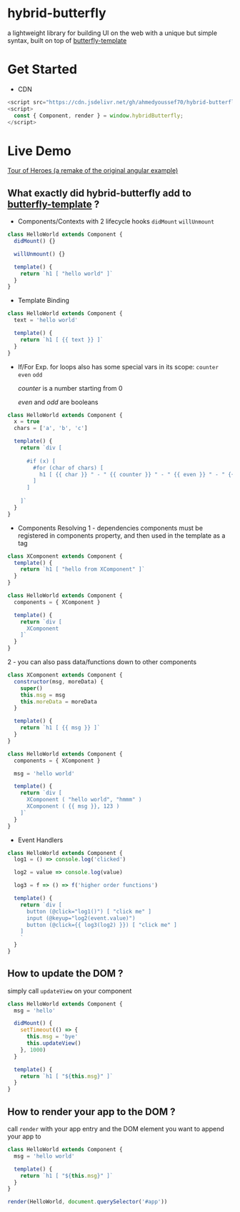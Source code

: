 # hybrid-butterfly

a lightweight library for building UI on the web with a unique but simple syntax, built on top of [butterfly-template](https://github.com/ahmedyoussef70/butterfly-template)

# Get Started

- CDN

```js
<script src="https://cdn.jsdelivr.net/gh/ahmedyoussef70/hybrid-butterfly@latest/dist/hybridButterfly.js"></script>
<script>
  const { Component, render } = window.hybridButterfly;
</script>
```

# Live Demo

[Tour of Heroes (a remake of the original angular example)](https://codesandbox.io/s/6yklz7xmzr)

## What exactly did hybrid-butterfly add to [butterfly-template](https://github.com/ahmedyoussef70/butterfly-template) ?

- Components/Contexts
  with 2 lifecycle hooks `didMount` `willUnmount`

```js
class HelloWorld extends Component {
  didMount() {}

  willUnmount() {}

  template() {
    return `h1 [ "hello world" ]`
  }
}
```

- Template Binding

```js
class HelloWorld extends Component {
  text = 'hello world'

  template() {
    return `h1 [ {{ text }} ]`
  }
}
```

- If/For Exp.
  for loops also has some special vars in its scope: `counter` `even` `odd`

  _counter_ is a number starting from 0

  _even_ and _odd_ are booleans

```js
class HelloWorld extends Component {
  x = true
  chars = ['a', 'b', 'c']

  template() {
    return `div [
    
      #if (x) [
        #for (char of chars) [
          h1 [ {{ char }} " - " {{ counter }} " - " {{ even }} " - " {{ odd }} ]
        ]
      ]
      
    ]`
  }
}
```

- Components Resolving
  1 - dependencies components must be registered in components property, and then used in the template as a tag

```js
class XComponent extends Component {
  template() {
    return `h1 [ "hello from XComponent" ]`
  }
}

class HelloWorld extends Component {
  components = { XComponent }

  template() {
    return `div [
      XComponent
    ]`
  }
}
```

2 - you can also pass data/functions down to other components

```js
class XComponent extends Component {
  constructor(msg, moreData) {
    super()
    this.msg = msg
    this.moreData = moreData
  }

  template() {
    return `h1 [ {{ msg }} ]`
  }
}

class HelloWorld extends Component {
  components = { XComponent }

  msg = 'hello world'

  template() {
    return `div [
      XComponent ( "hello world", "hmmm" )
      XComponent ( {{ msg }}, 123 )
    ]`
  }
}
```

- Event Handlers

```js
class HelloWorld extends Component {
  log1 = () => console.log('clicked')

  log2 = value => console.log(value)

  log3 = f => () => f('higher order functions')

  template() {
    return `div [
      button (@click="log1()") [ "click me" ]
      input (@keyup="log2(event.value)")
      button (@click={{ log3(log2) }}) [ "click me" ]
    ]
    `
  }
}
```

## How to update the DOM ?

simply call `updateView` on your component

```js
class HelloWorld extends Component {
  msg = 'hello'

  didMount() {
    setTimeout(() => {
      this.msg = 'bye'
      this.updateView()
    }, 1000)
  }

  template() {
    return `h1 [ "${this.msg}" ]`
  }
}
```

## How to render your app to the DOM ?

call `render` with your app entry and the DOM element you want to append your app to

```js
class HelloWorld extends Component {
  msg = 'hello world'

  template() {
    return `h1 [ "${this.msg}" ]`
  }
}

render(HelloWorld, document.querySelector('#app'))
```
